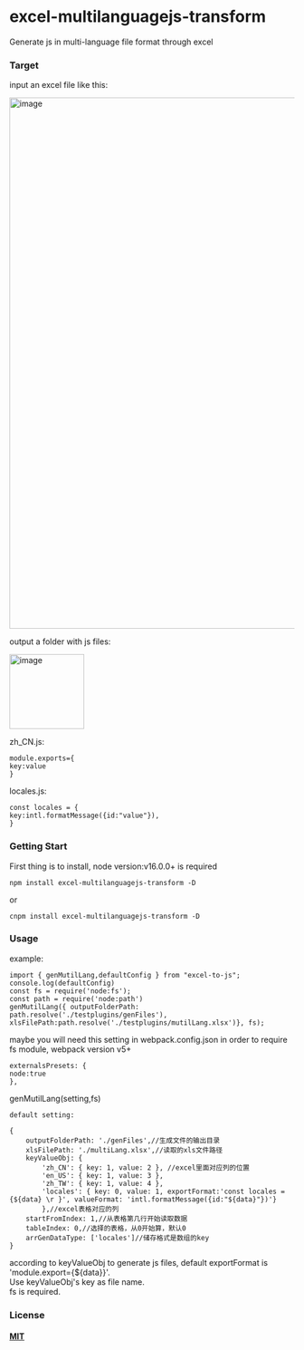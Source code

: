# excel-multilanguagejs-transform
Generate js in multi-language file format through excel

### Target
input an excel file like this:

<img width="938" alt="image" src="https://user-images.githubusercontent.com/22045431/175257838-4be28afc-38d4-4916-955f-c23805562740.png">

output a folder with js files:  

<img width="132" alt="image" src="https://user-images.githubusercontent.com/22045431/175258674-cbab5db4-6040-4170-8435-a2ce4040c4e8.png">

zh_CN.js:  
```
module.exports={
key:value
}
```
locales.js:  
```
const locales = {
key:intl.formatMessage({id:"value"}),
}
```

### Getting Start
First thing is to install, node version:v16.0.0+ is required
```console
npm install excel-multilanguagejs-transform -D
```
or  
```console
cnpm install excel-multilanguagejs-transform -D
```

### Usage
example:
```
import { genMutilLang,defaultConfig } from "excel-to-js";
console.log(defaultConfig)
const fs = require('node:fs');
const path = require('node:path')
genMutilLang({ outputFolderPath: path.resolve('./testplugins/genFiles'), xlsFilePath:path.resolve('./testplugins/mutilLang.xlsx')}, fs);

```
maybe you will need this setting in webpack.config.json in order to require fs module, webpack version v5+
```console
externalsPresets: {
node:true
},
```
genMutilLang(setting,fs)
```
default setting:  

{
	outputFolderPath: './genFiles',//生成文件的输出目录
	xlsFilePath: './multiLang.xlsx',//读取的xls文件路径
	keyValueObj: { 
        'zh_CN': { key: 1, value: 2 }, //excel里面对应列的位置
        'en_US': { key: 1, value: 3 }, 
        'zh_TW': { key: 1, value: 4 }, 
        'locales': { key: 0, value: 1, exportFormat:'const locales = {${data} \r }', valueFormat: 'intl.formatMessage({id:"${data}"})'}
        },//excel表格对应的列
	startFromIndex: 1,//从表格第几行开始读取数据
	tableIndex: 0,//选择的表格，从0开始算，默认0
	arrGenDataType: ['locales']//储存格式是数组的key
}
```
according to keyValueObj to generate js files, default exportFormat is 'module.export={${data}}'.  
Use keyValueObj's key as file name.  
fs is required.


### License

#### [MIT](./LICENSE)


